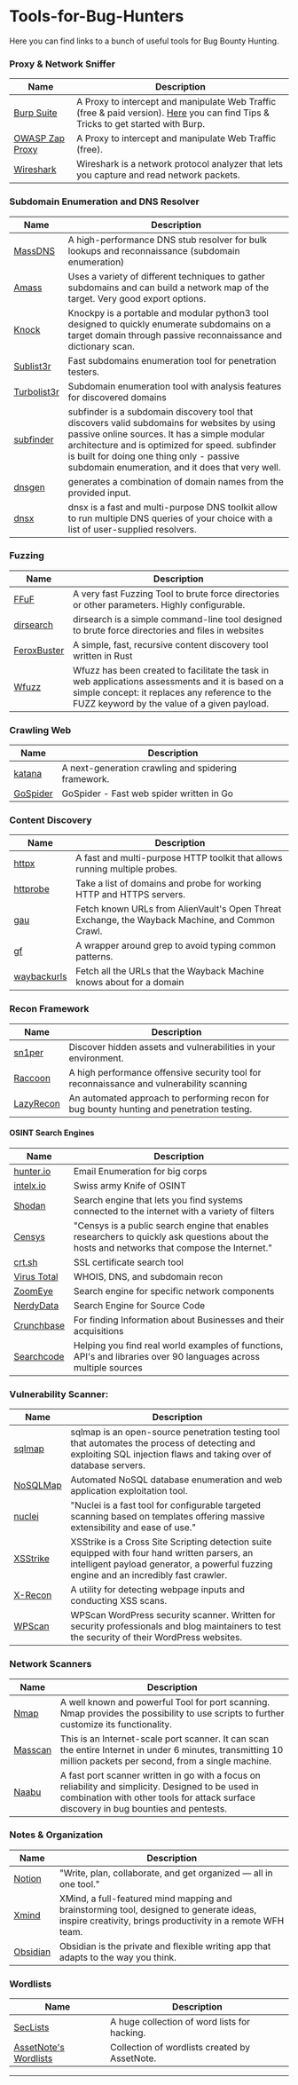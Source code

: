 # Tools-for-Bug-Hunters

Here you can find links to a bunch of useful tools for Bug Bounty Hunting.

### Proxy & Network Sniffer
| Name 	| Description 	|
|------	|-------------	|
|[Burp Suite](https://portswigger.net/burp)|A Proxy to intercept and manipulate Web Traffic (free & paid version). [Here](/assets/setup.md#setup) you can find Tips & Tricks to get started with Burp.
|[OWASP Zap Proxy](https://www.owasp.org/index.php/OWASP_Zed_Attack_Proxy_Project)|A Proxy to intercept and manipulate Web Traffic (free).
|[Wireshark](https://www.wireshark.org)|Wireshark is a network protocol analyzer that lets you capture and read network packets.


### Subdomain Enumeration and DNS Resolver
| Name 	| Description 	|
|------	|-------------  |
|[MassDNS](https://github.com/blechschmidt/massdns)|A high-performance DNS stub resolver for bulk lookups and reconnaissance (subdomain enumeration)|
|[Amass](https://github.com/OWASP/Amass)|Uses a variety of different techniques to gather subdomains and can build a network map of the target. Very good export options.|
|[Knock](https://github.com/guelfoweb/knock)|Knockpy is a portable and modular python3 tool designed to quickly enumerate subdomains on a target domain through passive reconnaissance and dictionary scan.|
|[Sublist3r](https://github.com/aboul3la/Sublist3r)|Fast subdomains enumeration tool for penetration testers.|
|[Turbolist3r](https://github.com/fleetcaptain/Turbolist3r)|Subdomain enumeration tool with analysis features for discovered domains|
|[subfinder](https://github.com/projectdiscovery/subfinder)|subfinder is a subdomain discovery tool that discovers valid subdomains for websites by using passive online sources. It has a simple modular architecture and is optimized for speed. subfinder is built for doing one thing only - passive subdomain enumeration, and it does that very well.|
|[dnsgen](https://github.com/ProjectAnte/dnsgen)|generates a combination of domain names from the provided input.|
|[dnsx](https://github.com/projectdiscovery/dnsx)|dnsx is a fast and multi-purpose DNS toolkit allow to run multiple DNS queries of your choice with a list of user-supplied resolvers.|

### Fuzzing
| Name 	| Description   |
|------	|-------------  |
|[FFuF](https://github.com/ffuf/ffuf)|A very fast Fuzzing Tool to brute force directories or other parameters. Highly configurable.|
|[dirsearch](https://github.com/maurosoria/dirsearch)|dirsearch is a simple command-line tool designed to brute force directories and files in websites|
|[FeroxBuster](https://github.com/epi052/feroxbuster)|A simple, fast, recursive content discovery tool written in Rust|
|[Wfuzz](https://github.com/xmendez/wfuzz)|Wfuzz has been created to facilitate the task in web applications assessments and it is based on a simple concept: it replaces any reference to the FUZZ keyword by the value of a given payload.|

### Crawling Web
| Name 	| Description   |
|------	|-------------  |
|[katana](https://github.com/projectdiscovery/katana)|A next-generation crawling and spidering framework.|
|[GoSpider](https://github.com/jaeles-project/gospider)|GoSpider - Fast web spider written in Go|

### Content Discovery
| Name 	| Description 	    |
|------	|-------------    	|
|[httpx](https://github.com/projectdiscovery/httpx)|A fast and multi-purpose HTTP toolkit that allows running multiple probes.|
|[httprobe](https://github.com/tomnomnom/httprobe)|Take a list of domains and probe for working HTTP and HTTPS servers.|
|[gau](https://github.com/lc/gau)|Fetch known URLs from AlienVault's Open Threat Exchange, the Wayback Machine, and Common Crawl.|
|[gf](https://github.com/tomnomnom/gf)|A wrapper around grep to avoid typing common patterns.|
|[waybackurls](https://github.com/tomnomnom/waybackurls)|Fetch all the URLs that the Wayback Machine knows about for a domain|

### Recon Framework
| Name 	| Description 	    |
|------	|-------------    	|
|[sn1per](https://github.com/1N3/Sn1per)|Discover hidden assets and vulnerabilities in your environment.|
|[Raccoon](https://github.com/evyatarmeged/Raccoon)| A high performance offensive security tool for reconnaissance and vulnerability scanning|
|[LazyRecon](https://github.com/capt-meelo/LazyRecon)| An automated approach to performing recon for bug bounty hunting and penetration testing.|

#### OSINT Search Engines
| Name 	| Description 	    |
|------	|-------------      |
|[hunter.io](https://www.hunter.io)|Email Enumeration for big corps|
|[intelx.io](https://intelx.io/)|Swiss army Knife of OSINT|
|[Shodan](https://www.shodan.io/)|Search engine that lets you find systems connected to the internet with a variety of filters|
|[Censys](https://censys.io)|"Censys is a public search engine that enables researchers to quickly ask questions about the hosts and networks that compose the Internet."|
|[crt.sh](https://crt.sh)|SSL certificate search tool|
|[Virus Total](https://www.virustotal.com)|WHOIS, DNS, and subdomain recon|
|[ZoomEye](https://www.zoomeye.org/)|Search engine for specific network components|
|[NerdyData](https://nerdydata.com/)|Search Engine for Source Code|
|[Crunchbase](https://www.crunchbase.com/)|For finding Information about Businesses and their acquisitions|
|[Searchcode](https://searchcode.com/)|Helping you find real world examples of functions, API's and libraries over 90 languages across multiple sources|

### Vulnerability Scanner:
| Name 	| Description 	    |
|------	|-------------    	|
|[sqlmap](http://sqlmap.org/)|sqlmap is an open-source penetration testing tool that automates the process of detecting and exploiting SQL injection flaws and taking over of database servers.|
|[NoSQLMap](https://github.com/codingo/NoSQLMap)|Automated NoSQL database enumeration and web application exploitation tool.|
|[nuclei](https://github.com/projectdiscovery/nuclei)|"Nuclei is a fast tool for configurable targeted scanning based on templates offering massive extensibility and ease of use."|
|[XSStrike](https://github.com/s0md3v/XSStrike)|XSStrike is a Cross Site Scripting detection suite equipped with four hand written parsers, an intelligent payload generator, a powerful fuzzing engine and an incredibly fast crawler.|
|[X-Recon](https://github.com/joshkar/X-Recon)|A utility for detecting webpage inputs and conducting XSS scans.|
|[WPScan](https://github.com/wpscanteam/wpscan)|WPScan WordPress security scanner. Written for security professionals and blog maintainers to test the security of their WordPress websites.|

### Network Scanners
| Name 	| Description 	    |
|------	|-------------    	|
|[Nmap](https://nmap.org)|A well known and powerful Tool for port scanning. Nmap provides the possibility to use scripts to further customize its functionality. |
|[Masscan](https://github.com/robertdavidgraham/masscan)|This is an Internet-scale port scanner. It can scan the entire Internet in under 6 minutes, transmitting 10 million packets per second, from a single machine.|
|[Naabu](https://github.com/projectdiscovery/naabu)|A fast port scanner written in go with a focus on reliability and simplicity. Designed to be used in combination with other tools for attack surface discovery in bug bounties and pentests.|

### Notes & Organization
| Name 	| Description 	    |
|------	|-------------    	|
|[Notion](https://notion.so)|"Write, plan, collaborate, and get organized — all in one tool."|
|[Xmind](https://www.xmind.net/)|XMind, a full-featured mind mapping and brainstorming tool, designed to generate ideas, inspire creativity, brings productivity in a remote WFH team.|
|[Obsidian](https://obsidian.md/)|Obsidian is the private and flexible writing app that adapts to the way you think.|

### Wordlists
| Name 	| Description 	    |
|------	|-------------    	|
|[SecLists](https://github.com/danielmiessler/SecLists)|A huge collection of word lists for hacking.|
|[AssetNote's Wordlists](https://wordlists.assetnote.io/)| Collection of wordlists created by AssetNote.|

---
